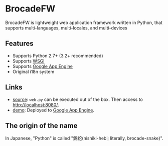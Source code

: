 BrocadeFW
=========

BrocadeFW is lightweight web application framework written in Python, that supports multi-languages, multi-locales, and multi-devices


## Features

* Supports Python 2.7+ (3.2+ recommended)
* Supports [WSGI](http://www.wsgi.org/)
* Supports [Google App Engine](https://appengine.google.com/)
* Original i18n system


## Links

* [source](https://github.com/shimataro/brocadefw): `web.py` can be executed out of the box. Then access to [http://localhost:8080/](http://localhost:8080/).</dd>
* [demo](https://brocadefw.appspot.com/): Deployed to [Google App Engine](https://appengine.google.com/).

## The origin of the name

In Japanese, "Python" is called "錦蛇(nishiki-hebi; literally, brocade-snake)".
